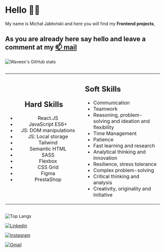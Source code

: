 # Hello 🙋‍♂️ 
My name is Michał Jabłoński and here you will find my **Frontend projects**, 
## As you are already here say hello and leave a comment at my [📫 mail](mailto:michal.jablonski097@gmial.com)
![Waveex's GitHub stats](https://github-readme-stats.vercel.app/api?username=waveex&show_icons=true&theme=radical)

<div 
style="display:flex;"
>
<table> <tbody> <tr>
  <td style="
    border: none;" align="center" width="50%">
    <h2>Hard Skills</h2>
  <p> <ul >
    <li>React.JS</li>
    <li>JavaScript ES6+</li>
    <li>JS: DOM manipulations</li>
    <li>JS: Local storage</li>
    <li>Tailwind</li>
    <li>Semantic HTML</li>
    <li>SASS</li>
    <li>Flexbox</li>
    <li>CSS Grid</li>
    <li>Figma</li>
<li>PrestaShop</li>
  </ul> </p>
</td >
  <td  width="50%">
 <h2>Soft Skills </h2>
 <ul >
  <li>Communication</li>
  <li>Teamwork</li>
  <li>Reasoning, problem-solving and ideation and flexibility</li>
  <li>Time Management</li>
  <li>Patience</li>
  <li>Fast learning and research</li>
  <li>Analytical thinking and innovation</li>
   <li>Resilience, stress tolerance</li>
     <li>Complex problem-solving</li>
     <li>Critical thinking and analysis</li>
     <li>Creativity, originality and initiative</li>
</ul>
</td></tr></tbody></table> 
</div>

![Top Langs](https://github-readme-stats.vercel.app/api/top-langs/?username=waveex&langs_count=8&theme=radical)

[![Linkedin](https://img.shields.io/badge/-LinkedIn-blue?style=flat&logo=Linkedin&logoColor=white)](https://www.linkedin.com/in/michjab/)

[![Instagram](https://img.shields.io/badge/-Instagram-24292e?style=flat&labelColor=24292e&logo=instagram&logoColor=black)](https://www.instagram.com/mike.ybl/)

[![Gmail](https://img.shields.io/badge/-Gmail-c14438?style=flat&logo=Gmail&logoColor=white)](mailto:michal.jablonski097@gmail.com)

<!--
**waveex/waveex** is a ✨ _special_ ✨ repository because its `README.md` (this file) appears on your GitHub profile.

Here are some ideas to get you started:

- 🔭 I’m currently working on ...
- 🌱 I’m currently learning ...
- 👯 I’m looking to collaborate on ...
- 🤔 I’m looking for help with ...
- 💬 Ask me about ...
- 📫 How to reach me: ...
- 😄 Pronouns: ...
- ⚡ Fun fact: ...
-->
